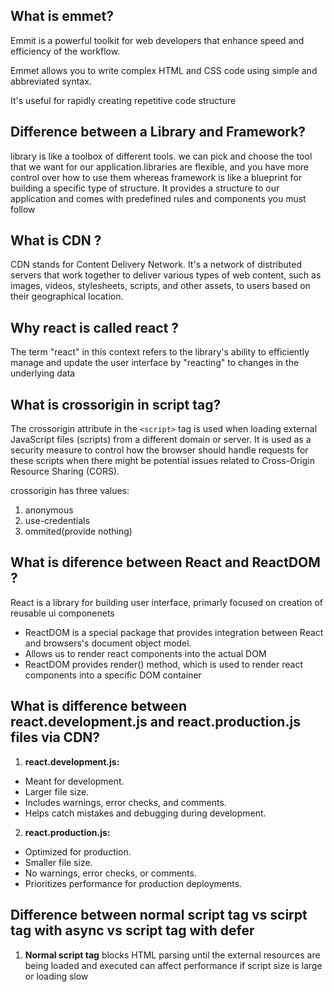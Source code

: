 ## What is emmet?

Emmit is a powerful toolkit for web developers that enhance speed and efficiency of the workflow.

Emmet allows you to write complex HTML and CSS code using simple and abbreviated syntax.

It's useful for rapidly creating repetitive code structure

## Difference between a Library and Framework?

library is like a toolbox of different tools. we can pick and choose the tool that we want for our application.libraries are flexible, and you have more control over how to use them whereas framework is like a blueprint for building a specific type of structure. It provides a structure to our application and comes with predefined rules and components you must follow

## What is CDN ?

CDN stands for Content Delivery Network. It's a network of distributed servers that work together to deliver various types of web content, such as images, videos, stylesheets, scripts, and other assets, to users based on their geographical location.

## Why react is called react ?

The term "react" in this context refers to the library's ability to efficiently manage and update the user interface by "reacting" to changes in the underlying data

## What is crossorigin in script tag?

The crossorigin attribute in the `<script>` tag is used when loading external JavaScript files (scripts) from a different domain or server. It is used as a security measure to control how the browser should handle requests for these scripts when there might be potential issues related to Cross-Origin Resource Sharing (CORS).

crossorigin has three values:

1. anonymous
2. use-credentials
3. ommited(provide nothing)

## What is diference between React and ReactDOM ?

React is a library for building user interface, primarly focused on creation of reusable ui componenets

- ReactDOM is a special package that provides integration between React and browsers's document object model.
- Allows us to render react components into the actual DOM
- ReactDOM provides render() method, which is used to render react components into a specific DOM container

## What is difference between react.development.js and react.production.js files via CDN?

1. **react.development.js:**

- Meant for development.
- Larger file size.
- Includes warnings, error checks, and comments.
- Helps catch mistakes and debugging during development.

2. **react.production.js:**

- Optimized for production.
- Smaller file size.
- No warnings, error checks, or comments.
- Prioritizes performance for production deployments.

## Difference between normal script tag vs scirpt tag with async vs script tag with defer

1. **Normal script tag**
   blocks HTML parsing until the external resources are being loaded and executed
   can affect performance if script size is large or loading slow
